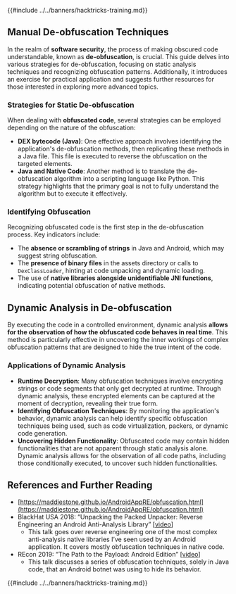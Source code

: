{{#include ../../banners/hacktricks-training.md}}

## Manual **De-obfuscation Techniques**

In the realm of **software security**, the process of making obscured code understandable, known as **de-obfuscation**, is crucial. This guide delves into various strategies for de-obfuscation, focusing on static analysis techniques and recognizing obfuscation patterns. Additionally, it introduces an exercise for practical application and suggests further resources for those interested in exploring more advanced topics.

### **Strategies for Static De-obfuscation**

When dealing with **obfuscated code**, several strategies can be employed depending on the nature of the obfuscation:

- **DEX bytecode (Java)**: One effective approach involves identifying the application's de-obfuscation methods, then replicating these methods in a Java file. This file is executed to reverse the obfuscation on the targeted elements.
- **Java and Native Code**: Another method is to translate the de-obfuscation algorithm into a scripting language like Python. This strategy highlights that the primary goal is not to fully understand the algorithm but to execute it effectively.

### **Identifying Obfuscation**

Recognizing obfuscated code is the first step in the de-obfuscation process. Key indicators include:

- The **absence or scrambling of strings** in Java and Android, which may suggest string obfuscation.
- The **presence of binary files** in the assets directory or calls to `DexClassLoader`, hinting at code unpacking and dynamic loading.
- The use of **native libraries alongside unidentifiable JNI functions**, indicating potential obfuscation of native methods.

## **Dynamic Analysis in De-obfuscation**

By executing the code in a controlled environment, dynamic analysis **allows for the observation of how the obfuscated code behaves in real time**. This method is particularly effective in uncovering the inner workings of complex obfuscation patterns that are designed to hide the true intent of the code.

### **Applications of Dynamic Analysis**

- **Runtime Decryption**: Many obfuscation techniques involve encrypting strings or code segments that only get decrypted at runtime. Through dynamic analysis, these encrypted elements can be captured at the moment of decryption, revealing their true form.
- **Identifying Obfuscation Techniques**: By monitoring the application's behavior, dynamic analysis can help identify specific obfuscation techniques being used, such as code virtualization, packers, or dynamic code generation.
- **Uncovering Hidden Functionality**: Obfuscated code may contain hidden functionalities that are not apparent through static analysis alone. Dynamic analysis allows for the observation of all code paths, including those conditionally executed, to uncover such hidden functionalities.

## References and Further Reading

- [https://maddiestone.github.io/AndroidAppRE/obfuscation.html](https://maddiestone.github.io/AndroidAppRE/obfuscation.html)
- BlackHat USA 2018: “Unpacking the Packed Unpacker: Reverse Engineering an Android Anti-Analysis Library” \[[video](https://www.youtube.com/watch?v=s0Tqi7fuOSU)]
  - This talk goes over reverse engineering one of the most complex anti-analysis native libraries I’ve seen used by an Android application. It covers mostly obfuscation techniques in native code.
- REcon 2019: “The Path to the Payload: Android Edition” \[[video](https://recon.cx/media-archive/2019/Session.005.Maddie_Stone.The_path_to_the_payload_Android_Edition-J3ZnNl2GYjEfa.mp4)]
  - This talk discusses a series of obfuscation techniques, solely in Java code, that an Android botnet was using to hide its behavior.

{{#include ../../banners/hacktricks-training.md}}
